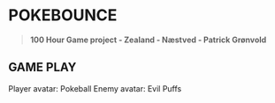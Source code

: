 # POKEBOUNCE
>**100 Hour Game project - Zealand - Næstved - Patrick Grønvold**



## GAME PLAY





Player avatar: Pokeball
Enemy avatar: Evil Puffs


